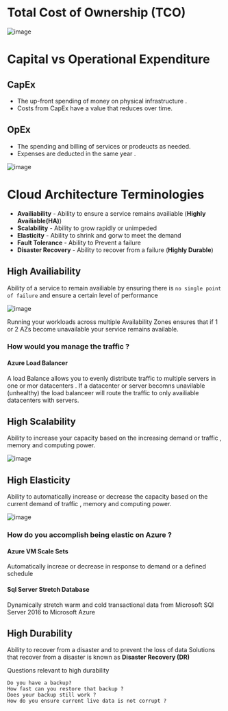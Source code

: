 # Total Cost of Ownership (TCO)

![image](https://user-images.githubusercontent.com/98258627/216125870-5272b1db-71c8-49b9-a2fb-9cd5b109e9fc.png)

# Capital vs Operational Expenditure 

## CapEx
- The up-front spending of money on physical infrastructure .
- Costs from CapEx have a value that reduces over time.   
## OpEx 
- The spending and billing of services or prodeucts as needed.
- Expenses are deducted in the same year . 

![image](https://user-images.githubusercontent.com/98258627/216125946-ca351a1b-17ea-4105-ab82-4b7e0f9d47f1.png)

# Cloud Architecture Terminologies

- **Availiability** - Ability to ensure a service remains availiable (**Highly Availiable(HA)**)
- **Scalability** -  Ability to grow rapidly or unimpeded
- **Elasticity** - Ability to shrink and gorw to meet the demand
- **Fault Tolerance** - Ability to Prevent a failure
- **Disaster Recovery** - Ability to recover from a failure (**Highly Durable**)
## High Availiability 

Ability of a service to remain availiable by ensuring there is `no single point of failure` and ensure a certain level of performance

![image](https://user-images.githubusercontent.com/98258627/216126035-a8a8d7aa-427e-424a-b32e-658d0724e26a.png)

Running your workloads across multiple Availability Zones ensures that if 1 or 2 AZs become unavailable your service remains available. 
### How would you manage the traffic ?

#### Azure Load Balancer
A load Balance allows you to evenly distribute traffic to multiple servers in one or mor datacenters . If a datacenter or server becomns unavilable (unhealthy) the load balanceer will route the traffic to only availiable datacenters with servers.

## High Scalability 
Ability to increase your capacity based on the increasing demand or traffic , memory and computing power.

![image](https://user-images.githubusercontent.com/98258627/216126128-4bd6ed56-21f6-4d54-90b4-3e50ee868722.png)

## High Elasticity

Ability to automatically increase or decrease the capacity based on the current demand of traffic , memory and computing power.

![image](https://user-images.githubusercontent.com/98258627/216126168-3d929108-d747-4b49-a611-ead5160c6e5b.png)

### How do you accomplish being elastic on Azure ?

#### Azure VM Scale Sets
Automatically increae or decrease in response to demand or a defined schedule

#### Sql Server Stretch Database
Dynamically stretch warm and cold transactional data from Microsoft SQl Server 2016 to Microsoft Azure

## High Durability

Ability to recover from a disaster and to prevent the loss of data Solutions that recover from a disaster is known as **Disaster Recovery (DR)**

Questions relevant to high durability 

```
Do you have a backup?
How fast can you restore that backup ?
Does your backup still work ?
How do you ensure current live data is not corrupt ?
```
